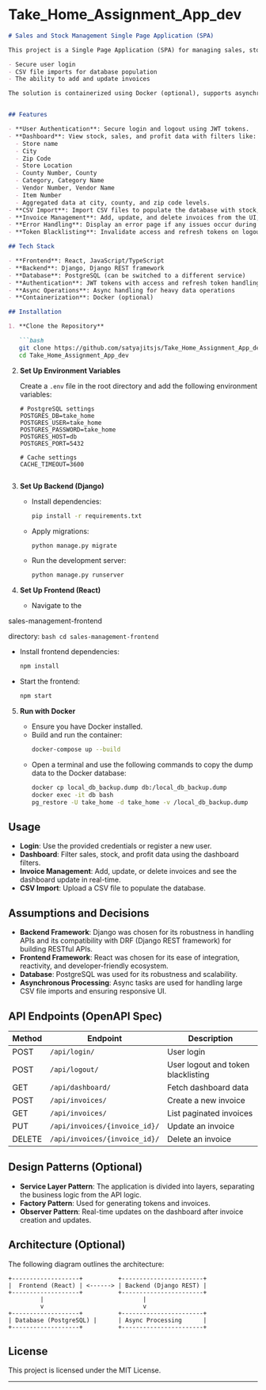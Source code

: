 # Take_Home_Assignment_App_dev

```markdown
# Sales and Stock Management Single Page Application (SPA)

This project is a Single Page Application (SPA) for managing sales, stock, and profit information using a dashboard. It includes:

- Secure user login
- CSV file imports for database population
- The ability to add and update invoices

The solution is containerized using Docker (optional), supports asynchronous operations, and uses Django for the backend and React for the frontend.


## Features

- **User Authentication**: Secure login and logout using JWT tokens.
- **Dashboard**: View stock, sales, and profit data with filters like:
  - Store name
  - City
  - Zip Code
  - Store Location
  - County Number, County
  - Category, Category Name
  - Vendor Number, Vendor Name
  - Item Number
  - Aggregated data at city, county, and zip code levels.
- **CSV Import**: Import CSV files to populate the database with stock, sales, and profit data.
- **Invoice Management**: Add, update, and delete invoices from the UI, with real-time updates on the dashboard.
- **Error Handling**: Display an error page if any issues occur during operations.
- **Token Blacklisting**: Invalidate access and refresh tokens on logout for security.

## Tech Stack

- **Frontend**: React, JavaScript/TypeScript
- **Backend**: Django, Django REST framework
- **Database**: PostgreSQL (can be switched to a different service)
- **Authentication**: JWT tokens with access and refresh token handling
- **Async Operations**: Async handling for heavy data operations
- **Containerization**: Docker (optional)

## Installation

1. **Clone the Repository**

   ```bash
   git clone https://github.com/satyajitsjs/Take_Home_Assignment_App_dev.git
   cd Take_Home_Assignment_App_dev
   ```

2. **Set Up Environment Variables**

   Create a `.env` file in the root directory and add the following environment variables:

   ```env
   # PostgreSQL settings
   POSTGRES_DB=take_home
   POSTGRES_USER=take_home
   POSTGRES_PASSWORD=take_home
   POSTGRES_HOST=db
   POSTGRES_PORT=5432

   # Cache settings
   CACHE_TIMEOUT=3600


3. **Set Up Backend (Django)**

   - Install dependencies:
     ```bash
     pip install -r requirements.txt
     ```
   - Apply migrations:
     ```bash
     python manage.py migrate
     ```
   - Run the development server:
     ```bash
     python manage.py runserver
     ```

4. **Set Up Frontend (React)**

   - Navigate to the 

sales-management-frontend

 directory:
     ```bash
     cd sales-management-frontend
     ```
   - Install frontend dependencies:
     ```bash
     npm install
     ```
   - Start the frontend:
     ```bash
     npm start
     ```

5. **Run with Docker**

   - Ensure you have Docker installed.
   - Build and run the container:
     ```bash
     docker-compose up --build
     ```
   - Open a terminal and use the following commands to copy the dump data to the Docker database:
     ```bash
     docker cp local_db_backup.dump db:/local_db_backup.dump
     docker exec -it db bash
     pg_restore -U take_home -d take_home -v /local_db_backup.dump
     ```

## Usage

- **Login**: Use the provided credentials or register a new user.
- **Dashboard**: Filter sales, stock, and profit data using the dashboard filters.
- **Invoice Management**: Add, update, or delete invoices and see the dashboard update in real-time.
- **CSV Import**: Upload a CSV file to populate the database.

## Assumptions and Decisions

- **Backend Framework**: Django was chosen for its robustness in handling APIs and its compatibility with DRF (Django REST framework) for building RESTful APIs.
- **Frontend Framework**: React was chosen for its ease of integration, reactivity, and developer-friendly ecosystem.
- **Database**: PostgreSQL was used for its robustness and scalability.
- **Asynchronous Processing**: Async tasks are used for handling large CSV file imports and ensuring responsive UI.

## API Endpoints (OpenAPI Spec)

| Method | Endpoint                     | Description                                |
|--------|-------------------------------|--------------------------------------------|
| POST   | `/api/login/`                 | User login                                 |
| POST   | `/api/logout/`                | User logout and token blacklisting         |
| GET    | `/api/dashboard/`             | Fetch dashboard data                       |
| POST   | `/api/invoices/`              | Create a new invoice                       |
| GET    | `/api/invoices/`              | List paginated invoices                    |
| PUT    | `/api/invoices/{invoice_id}/` | Update an invoice                          |
| DELETE | `/api/invoices/{invoice_id}/` | Delete an invoice                          |

## Design Patterns (Optional)

- **Service Layer Pattern**: The application is divided into layers, separating the business logic from the API logic.
- **Factory Pattern**: Used for generating tokens and invoices.
- **Observer Pattern**: Real-time updates on the dashboard after invoice creation and updates.

## Architecture (Optional)

The following diagram outlines the architecture:

```plaintext
+-------------------+          +-----------------------+
|  Frontend (React) | <------> | Backend (Django REST) |
+-------------------+          +-----------------------+
         |                            |
         v                            v
+-------------------+          +-----------------------+
| Database (PostgreSQL) |      | Async Processing      |
+-------------------+          +-----------------------+
```

## License

This project is licensed under the MIT License.

---